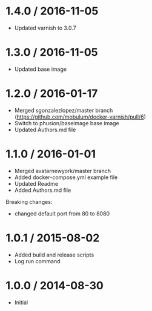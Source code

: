 1.4.0 / 2016-11-05
==================
  * Updated varnish to 3.0.7

1.3.0 / 2016-11-05
==================
  * Updated base image

1.2.0 / 2016-01-17
==================
  * Merged sgonzalezlopez/master branch (https://github.com/mobulum/docker-varnish/pull/6)
  * Switch to phusion/baseimage base image
  * Updated Authors.md file

1.1.0 / 2016-01-01
==================

  * Merged avatarnewyork/master branch
  * Added docker-compose.yml example file
  * Updated Readme
  * Added Authors.md file

Breaking changes:

  * changed default port from 80 to 8080

1.0.1 / 2015-08-02
==================

  * Added build and release scripts
  * Log run command

1.0.0 / 2014-08-30
==================

  * Initial
